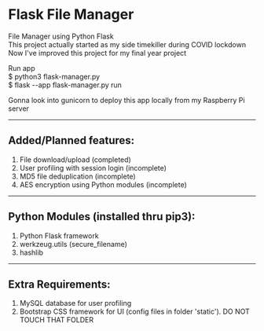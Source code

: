 # Flask File Manager
File Manager using Python Flask\
This project actually started as my side timekiller during COVID lockdown\
Now I've improved this project for my final year project

Run app\
$ python3 flask-manager.py\
$ flask --app flask-manager.py run 

Gonna look into gunicorn to deploy this app locally from my Raspberry Pi server

---

## Added/Planned features:

1. File download/upload (completed)
2. User profiling with session login (incomplete)
3. MD5 file deduplication  (incomplete)
4. AES encryption using Python modules (incomplete)

---

## Python Modules (installed thru pip3):

1. Python Flask framework
2. werkzeug.utils (secure_filename)
3. hashlib

---

## Extra Requirements:

1. MySQL database for user profiling
2. Bootstrap CSS framework for UI (config files in folder 'static'). DO NOT TOUCH THAT FOLDER

